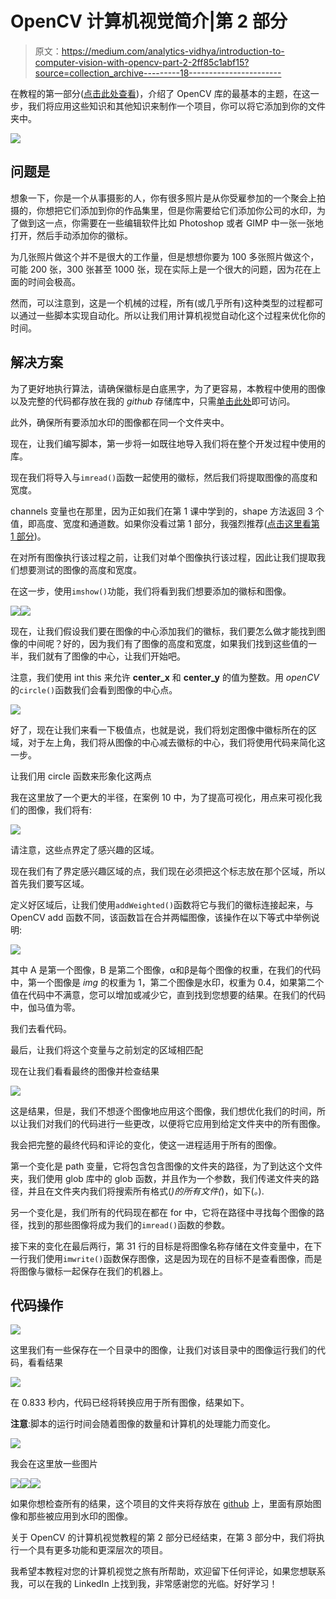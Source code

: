 # OpenCV 计算机视觉简介|第 2 部分

> 原文：<https://medium.com/analytics-vidhya/introduction-to-computer-vision-with-opencv-part-2-2ff85c1abf15?source=collection_archive---------18----------------------->

在教程的第一部分([点击此处查看](/analytics-vidhya/introduction-to-computer-vision-with-opencv-part-1-3dc948521deb))，介绍了 OpenCV 库的最基本的主题，在这一步，我们将应用这些知识和其他知识来制作一个项目，你可以将它添加到你的文件夹中。

![](img/ec1f8807aa5ebc45f5706d673b053c5c.png)

## 问题是

想象一下，你是一个从事摄影的人，你有很多照片是从你受雇参加的一个聚会上拍摄的，你想把它们添加到你的作品集里，但是你需要给它们添加你公司的水印，为了做到这一点，你需要在一些编辑软件比如 Photoshop 或者 GIMP 中一张一张地打开，然后手动添加你的徽标。

为几张照片做这个并不是很大的工作量，但是想想你要为 100 多张照片做这个，可能 200 张，300 张甚至 1000 张，现在实际上是一个很大的问题，因为花在上面的时间会极高。

然而，可以注意到，这是一个机械的过程，所有(或几乎所有)这种类型的过程都可以通过一些脚本实现自动化。所以让我们用计算机视觉自动化这个过程来优化你的时间。

## 解决方案

为了更好地执行算法，请确保徽标是白底黑字，为了更容易，本教程中使用的图像以及完整的代码都存放在我的 *github* 存储库中，只需[单击此处](https://github.com/rafaelgrecco/Watermark-Project)即可访问。

此外，确保所有要添加水印的图像都在同一个文件夹中。

现在，让我们编写脚本，第一步将一如既往地导入我们将在整个开发过程中使用的库。

现在我们将导入与`imread()`函数一起使用的徽标，然后我们将提取图像的高度和宽度。

channels 变量也在那里，因为正如我们在第 1 课中学到的，shape 方法返回 3 个值，即高度、宽度和通道数。如果你没看过第 1 部分，我强烈推荐([点击这里看第 1 部分](/analytics-vidhya/introduction-to-computer-vision-with-opencv-part-1-3dc948521deb))。

在对所有图像执行该过程之前，让我们对单个图像执行该过程，因此让我们提取我们想要测试的图像的高度和宽度。

在这一步，使用`imshow()`功能，我们将看到我们想要添加的徽标和图像。

![](img/d0ec77b4bc9c64ab68dc6d6835278b77.png)![](img/11ffd696afe19ef8fa1569e89f443d8b.png)

现在，让我们假设我们要在图像的中心添加我们的徽标，我们要怎么做才能找到图像的中间呢？好的，因为我们有了图像的高度和宽度，如果我们找到这些值的一半，我们就有了图像的中心，让我们开始吧。

注意，我们使用 int this 来允许 **center_x** 和 **center_y** 的值为整数。用 *openCV* 的`circle()`函数我们会看到图像的中心点。

![](img/4b76765b5cfe1e2e239c0f3fab9d2fff.png)

好了，现在让我们来看一下极值点，也就是说，我们将划定图像中徽标所在的区域，对于左上角，我们将从图像的中心减去徽标的中心，我们将使用代码来简化这一步。

让我们用 circle 函数来形象化这两点

我在这里放了一个更大的半径，在案例 10 中，为了提高可视化，用点来可视化我们的图像，我们将有:

![](img/e3e4bb988941d7816dbf561b80a7ee7a.png)

请注意，这些点界定了感兴趣的区域。

现在我们有了界定感兴趣区域的点，我们现在必须把这个标志放在那个区域，所以首先我们要写区域。

定义好区域后，让我们使用`addWeighted()`函数将它与我们的徽标连接起来，与 OpenCV add 函数不同，该函数旨在合并两幅图像，该操作在以下等式中举例说明:

![](img/ca29a0bfa545e892856ed6e1735c5f8a.png)

其中 A 是第一个图像，B 是第二个图像，α和β是每个图像的权重，在我们的代码中，第一个图像是 *img* 的权重为 1，第二个图像是水印，权重为 0.4，如果第二个值在代码中不满意，您可以增加或减少它，直到找到您想要的结果。在我们的代码中，伽马值为零。

我们去看代码。

最后，让我们将这个变量与之前划定的区域相匹配

现在让我们看看最终的图像并检查结果

![](img/8236283e48ec4bc85af1862775e09817.png)

这是结果，但是，我们不想逐个图像地应用这个图像，我们想优化我们的时间，所以让我们对我们的代码进行一些更改，以便将它应用到给定文件夹中的所有图像。

我会把完整的最终代码和评论的变化，使这一进程适用于所有的图像。

第一个变化是 path 变量，它将包含包含图像的文件夹的路径，为了到达这个文件夹，我们使用 glob 库中的 glob 函数，并且作为一个参数，我们传递文件夹的路径，并且在文件夹内我们将搜索所有格式(*)的所有文件(*)，如下(*。*).

另一个变化是，我们所有的代码现在都在 for 中，它将在路径中寻找每个图像的路径，找到的那些图像将成为我们的`imread()`函数的参数。

接下来的变化在最后两行，第 31 行的目标是将图像名称存储在文件变量中，在下一行我们使用`imwrite()`函数保存图像，这是因为现在的目标不是查看图像，而是将图像与徽标一起保存在我们的机器上。

## 代码操作

![](img/55e3c1b26f909f245e884e6777b4f227.png)

这里我们有一些保存在一个目录中的图像，让我们对该目录中的图像运行我们的代码，看看结果

![](img/ad4884ca6f254dfb9b6fc5ff298fd347.png)

在 0.833 秒内，代码已经将转换应用于所有图像，结果如下。

**注意**:脚本的运行时间会随着图像的数量和计算机的处理能力而变化。

![](img/8ba10bc62fb8aa4860a906417d5d25c9.png)

我会在这里放一些图片

![](img/ed49e2b3174a12e93c1a65d628521c37.png)![](img/5d7939946c735a55394b4052c2a73b20.png)![](img/e67a572f82a30ed61b2aca71c970cb4b.png)

如果你想检查所有的结果，这个项目的文件夹将存放在 [github](https://github.com/rafaelgrecco/Watermark-Project) 上，里面有原始图像和那些被应用到水印的图像。

关于 OpenCV 的计算机视觉教程的第 2 部分已经结束，在第 3 部分中，我们将执行一个具有更多功能和更深层次的项目。

我希望本教程对您的计算机视觉之旅有所帮助，欢迎留下任何评论，如果您想联系我，可以在我的 LinkedIn 上找到我，非常感谢您的光临。好好学习！